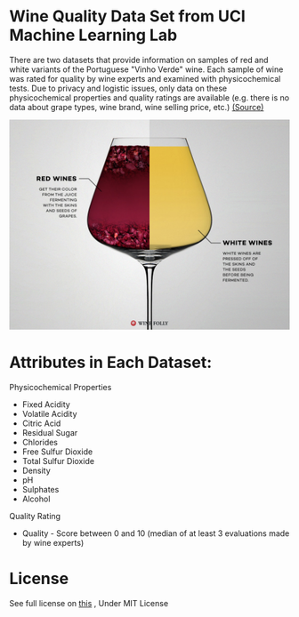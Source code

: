 # Wine Quality Data Set from UCI Machine Learning Lab
There are two datasets that provide information on samples of red and white variants of the Portuguese "Vinho Verde" wine. Each sample of wine was rated for quality by wine experts and examined with physicochemical tests. Due to privacy and logistic issues, only data on these physicochemical properties and quality ratings are available (e.g. there is no data about grape types, wine brand, wine selling price, etc.) [(Source)](https://archive.ics.uci.edu/ml/datasets/Wine+Quality)

![](https://github.com/BahramJannesar/Wine-Quality-Data-Analysis/blob/master/image/red-wine-vs-white-wine-fermenting.jpg)
# Attributes in Each Dataset:
Physicochemical Properties  
* Fixed Acidity
* Volatile Acidity
* Citric Acid
* Residual Sugar
* Chlorides
* Free Sulfur Dioxide
* Total Sulfur Dioxide
* Density
* pH
* Sulphates
* Alcohol

Quality Rating
* Quality - Score between 0 and 10 (median of at least 3 evaluations made by wine experts)

# License
See full license on [this](https://opensource.org/licenses/MIT) , Under MIT License
